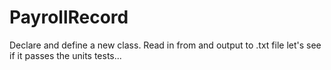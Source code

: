 # PayrollRecord
Declare and define a new class. Read in from and output to .txt file
let's see if it passes the units tests...

